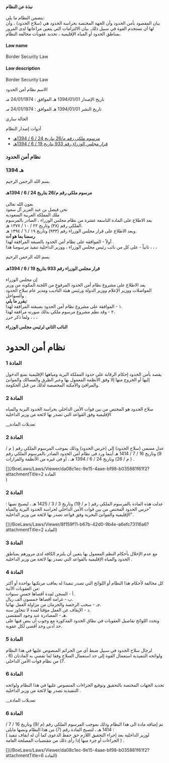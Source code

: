 #### نبذة عن النظام

يتضمن النظام ما يلي:   
بيان المقصود بأمن الحدود وأن الجهة المختصة بحراسة الحدود هي (سلاح الحدود) ، وأن لها أن تستخدم القوة في سبيل ذلك. بيان الالتزامات التي يتعين مراعاتها لدى المرور بمناطق الحدود أو المياه الإقليمية ، تحديد عقوبات مخالفة النظام. 

  


#### Law name

Border Security Law 

#### Law description

Border Security Law 


الاسم نظام أمن الحدود

تاريخ الإصدار 1394/01/01 هـ الموافق : 24/01/1974 مـ

تاريخ النشر 1394/01/01 هـ الموافق : 24/01/1974 مـ 

الحالة ساري

أدوات إصدار النظام

  * [مرسوم ملكي رقم م/26 بتاريخ 24 / 6 / 1394هـ](/BoeLaws/Laws/Viewer/95a1f4dd-e8e8-41c5-a265-b610a9e6863e?lawId=871b7db0-6d40-4380-90a1-a9a700f188c7)
  * [قرار مجلس الوزراء رقم 933 بتاريخ 19 / 6 / 1394هـ](/BoeLaws/Laws/Viewer/4bbd13e8-9a06-4fd2-b1d8-30a327a8ef26?lawId=871b7db0-6d40-4380-90a1-a9a700f188c7)




### نظام أمن الحدود

### 1394 هـ

بسم الله الرحمن الرحيم

#### مرسوم ملكي رقم م/26 بتاريخ 24 / 6 / 1394هـ

بعون الله تعالى  
نحن فيصل بن عبد العزيز آل سعود  
ملك المملكة العربية السعودية   
بعد الاطلاع على المادة التاسعة عشرة من نظام مجلس الوزراء ، الصادر بالمرسوم الملكي رقم (٣٨) وتاريخ ٢٢ / ١٠ / ١٣٧٧ هـ.  
وبعد الاطلاع على قرار مجلس الوزراء رقم (٩٣٣) وتاريخ ١٩ / ٦ / ١٣٩٤ هـ.  
**رسمنا بما هو آت**  
أولاً - الموافقة على نظام أمن الحدود بالصيغة المرافقة لهذا .  
ثانياً - على كل من نائب رئيس مجلس الوزراء ، ووزير الداخلية تنفيذ مرسومنا هذا ، ، ،

بسم الله الرحمن الرحيم

#### قرار مجلس الوزراء رقم 933 بتاريخ 19 / 6 / 1394هـ

إن مجلس الوزراء   
بعد الاطلاع على مشروع نظام أمن الحدود المرفوع من اللجنة المكونة من وزير المواصلات ووزير الإعلام ووزير الدولة ورئيس هيئة التأديب ومدير عام سلاح الحدود والسواحل .  
**يقرر ما يلي:**  
١ - الموافقة على مشروع نظام أمن الحدود بصيغته المرافقة لهذا.  
٢ - وقد نظم مشروع مرسوم ملكي بذلك صورته مرافقة لهذا.  
ولما ذكر حرر ، ، ،

**النائب الثاني لرئيس مجلس الوزراء**

# نظام أمن الحدود

### المادة 1 

يقصد بأمن الحدود إحكام الرقابة على حدود المملكة البرية ومياهها الإقليمية بمنع الدخول إليها أو الخروج منها إلا وفق الأنظمة المعمول بها وعبر الطرق والمسالك والموانئ والمرافئ والأمكنة المخصصة لذلك من قبل الحكومة. 

### المادة 2 

سلاح الحدود هو المختص من بين قوات الأمن الداخلي بحراسة الحدود البرية والمياه الإقليمية وفق القواعد التي تصدر بها لائحة من وزير الداخلية 

__تعديلات المادة

### المادة 2 

عدل مسمى (سلاح الحدود) إلى (حرس الحدود) وذلك بموجب المرسوم الملكي رقم ( م / 9) وتاريخ 16 / 7 / 1414 هـ أينما ورد فى نظام أمن الحدود الصادر بالمرسوم الملكي رقم ( م / 26) وتاريخ 24 / 6 / 1394 هـ ، أو فى غيره من الأنظمة والقرارات . 

[](/BoeLaws/Laws/Viewer/da08c1ec-9e15-4aae-bf98-b035881f61f2?attachmentTitle=المادة 2   
)

### المادة 2

عدلت هذه المادة بالمرسوم الملكي رقم ( م / 19) وتاريخ 3 / 3 / 1425 هـ ، ليصبح نصها : "حرس الحدود المختص من بين قوات الأمن الداخلي لحراسة الحدود البرية والمياه الإقليمية والموانئ البحرية وفق قواعد تصدر بها لائحة من وزير الداخلية". 

[](/BoeLaws/Laws/Viewer/8f159f11-b67b-42d0-9b4e-a6efc73116a6?attachmentTitle=المادة 2)

### المادة 3 

مع عدم الإخلال بأحكام النظم المعمول بها يتعين أن يلتزم الكافة لدى مرورهم بمناطق الحدود والمياه الإقليمية بالقواعد التي تصدر بها لائحة من وزير الداخلية . 

### المادة 4 

كل مخالفة لأحكام هذا النظام أو اللوائح التي تصدر تنفيذا له يعاقب مرتكبها بواحدة أو أكثر من العقوبات الآتية:   
أ - السجن لمدة أقصاها خمس سنوات.  
ب - غرامة أقصاها خمسون ألف ريال.  
جـ - سحب الرخصة والحرمان من مزاولة العمل نهائيا.  
د - الإيقاف عن العمل مؤقتا لمدة لا تتجاوز سنة.  
هـ - المصادرة عند وجود المقتضى.  
وتحدد اللوائح تفاصيل العقوبات في نطاق الحدود المذكورة مع وجوب أن ينص فيها على حد أدنى وحد أقصى لكل عقوبة. 

### المادة 5 

لرجال سلاح الحدود في سبيل ضبط أي من الجرائم المنصوص عليها في هذا النظام ولوائحه التنفيذية استعمال القوة إلى حد استعمال السلاح وفقا لما تقضي به المادتان (6 ، 7) من نظام قوات الأمن الداخلي. 

### المادة 6 

تحديد الجهات المختصة بالتحقيق وتوقيع الجزاءات المنصوص عليها في هذا النظام ولوائحه التنفيذية تصدر بها لائحة من وزير الداخلية . 

__تعديلات المادة

### المادة 6

تم إضافة مادة الى هذا النظام وذلك بموجب المرسوم الملكي رقم (م /9) وتاريخ 16 / 7 / 1414 هـ ، لتصبح المادة رقم (7) من هذا النظام ونصها مايلى :  
( لوزير الداخلية بعد إجراء التحقيق اللازم حق حفظ الدعوى كما أن له ايقاف تنفيذ الجزاءات أو جزء منها إذا رأى ذلك من مقتضيات المصلحة العامة ) . 

[](/BoeLaws/Laws/Viewer/da08c1ec-9e15-4aae-bf98-b035881f61f2?attachmentTitle=المادة 6)
